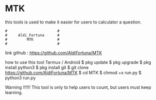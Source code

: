 # MTK


this tools is used to make it easier for users to calculator a question.

~~~~~~~~~~~~~~~~~~~~~~~~~
#                       #
#     Aldi_Fortuna      #
#         MTK           #
#                       #
~~~~~~~~~~~~~~~~~~~~~~~~~

link github : https://github.com/AldiFortuna/MTK

how to use this tool
Termux / Android
$ pkg update
$ pkg upgrade
$ pkg install python3
$ pkg install git
$ git clone https://github.com/AldiFortuna/MTK
$ cd MTK
$ chmod +x run.py
$ python3 run.py

Warning  !!!!!!
This tool is only to help users to count, but users must keep learning.
